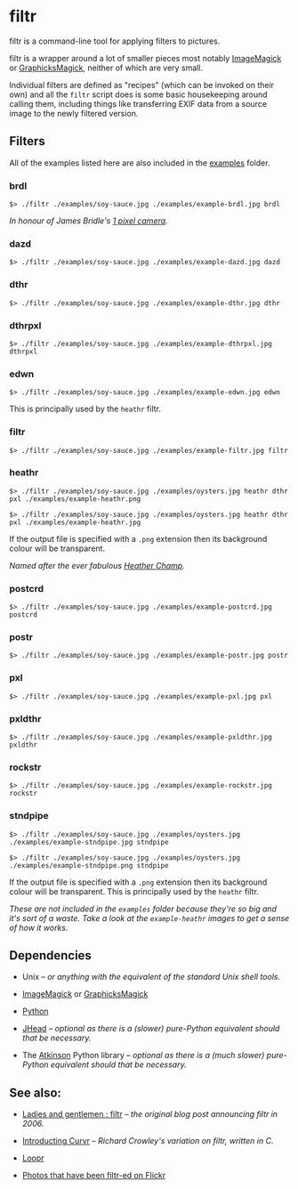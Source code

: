 filtr
==

filtr is a command-line tool for applying filters to pictures.

filtr is a wrapper around a lot of smaller pieces most notably [ImageMagick](http://www.imagemagick.org/)
or [GraphicksMagick](http://www.graphicsmagick.org/), neither of which are very small.

Individual filters are defined as "recipes" (which can be invoked on their own)
and all the `filtr` script does is some basic housekeeping around calling them,
including things like transferring EXIF data from a source image to the newly
filtered version.

Filters
--

All of the examples listed here are also included in the [examples]() folder.

### brdl

	$> ./filtr ./examples/soy-sauce.jpg ./examples/example-brdl.jpg brdl

_In honour of James Bridle's [1 pixel camera](http://shorttermmemoryloss.com/portfolio/project/1-pixel-camera/)._

### dazd

	$> ./filtr ./examples/soy-sauce.jpg ./examples/example-dazd.jpg dazd

### dthr

	$> ./filtr ./examples/soy-sauce.jpg ./examples/example-dthr.jpg dthr

### dthrpxl

	$> ./filtr ./examples/soy-sauce.jpg ./examples/example-dthrpxl.jpg dthrpxl

### edwn

	$> ./filtr ./examples/soy-sauce.jpg ./examples/example-edwn.jpg edwn

This is principally used by the `heathr` filtr.

### filtr

	$> ./filtr ./examples/soy-sauce.jpg ./examples/example-filtr.jpg filtr

### heathr

	$> ./filtr ./examples/soy-sauce.jpg ./examples/oysters.jpg heathr dthr pxl ./examples/example-heathr.png

	$> ./filtr ./examples/soy-sauce.jpg ./examples/oysters.jpg heathr dthr pxl ./examples/example-heathr.jpg

If the output file is specified with a `.png` extension then its background
colour will be transparent.

_Named after the ever fabulous [Heather Champ](http://www.hchamp.com/)._

### postcrd

	$> ./filtr ./examples/soy-sauce.jpg ./examples/example-postcrd.jpg postcrd

### postr

	$> ./filtr ./examples/soy-sauce.jpg ./examples/example-postr.jpg postr

### pxl

	$> ./filtr ./examples/soy-sauce.jpg ./examples/example-pxl.jpg pxl

### pxldthr

	$> ./filtr ./examples/soy-sauce.jpg ./examples/example-pxldthr.jpg pxldthr

### rockstr

	$> ./filtr ./examples/soy-sauce.jpg ./examples/example-rockstr.jpg rockstr

### stndpipe

	$> ./filtr ./examples/soy-sauce.jpg ./examples/oysters.jpg ./examples/example-stndpipe.jpg stndpipe

	$> ./filtr ./examples/soy-sauce.jpg ./examples/oysters.jpg ./examples/example-stndpipe.png stndpipe

If the output file is specified with a `.png` extension then its background
colour will be transparent. This is principally used by the `heathr` filtr.

_These are not included in the `examples` folder because they're so big and it's
sort of a waste. Take a look at the `example-heathr` images to get a sense of
how it works._

Dependencies
--

* Unix – _or anything with the equivalent of the standard Unix shell tools._

* [ImageMagick](http://www.imagemagick.org/) or [GraphicksMagick](http://www.graphicsmagick.org/)

* [Python](http://www.python.org/)

* [JHead](http://www.sentex.net/~mwandel/jhead/) – _optional as there is a
  (slower) pure-Python equivalent should that be necessary._

* The [Atkinson](https://github.com/migurski/atkinson) Python library – _optional
  as there is a (much slower) pure-Python equivalent should that be necessary._

See also:
--

* [Ladies and gentlemen : filtr](http://www.aaronland.info/weblog/2006/07/31/baconmelon/#filtr) – _the original blog post announcing filtr in 2006._

* [Introducting Curvr](http://rcrowley.org/2007/11/08/introducing-curvr.html) –  _Richard Crowley's variation on filtr, written in C._

* [Loopr](https://github.com/straup/loopr)

* [Photos that have been filtr-ed on Flickr](http://www.flickr.com/photos/tags/filtr:process=)
